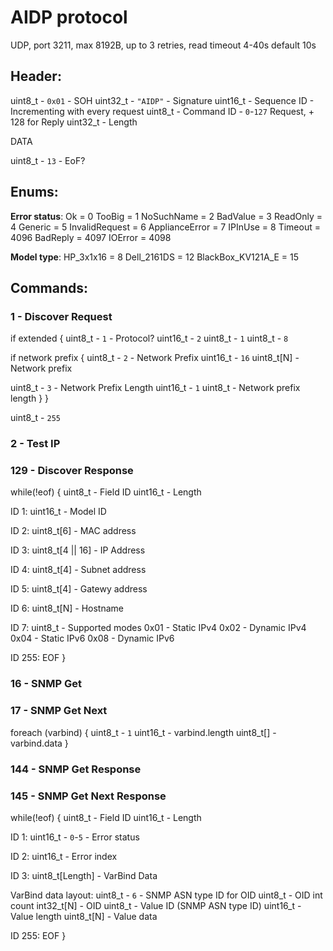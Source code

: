 AIDP protocol
=============

UDP, port 3211, max 8192B, up to 3 retries, read timeout 4-40s default 10s

Header:
-------

uint8_t  - `0x01` - SOH
uint32_t - `"AIDP"` - Signature
uint16_t - Sequence ID - Incrementing with every request
uint8_t  - Command ID - `0`-`127` Request, + 128 for Reply
uint32_t - Length

DATA

uint8_t  - `13` - EoF?

Enums:
------

**Error status**:
Ok             = 0
TooBig         = 1
NoSuchName     = 2
BadValue       = 3
ReadOnly       = 4
Generic        = 5
InvalidRequest = 6
ApplianceError = 7
IPInUse        = 8
Timeout        = 4096
BadReply       = 4097
IOError        = 4098

**Model type**:
HP_3x1x16         = 8
Dell_2161DS       = 12
BlackBox_KV121A_E = 15


Commands:
---------

### 1 - Discover Request

if extended {
uint8_t  - `1` - Protocol?
uint16_t - `2`
uint8_t  - `1`
uint8_t  - `8`

if network prefix {
uint8_t  - `2` - Network Prefix
uint16_t - `16`
uint8_t[N] - Network prefix

uint8_t  - `3` - Network Prefix Length
uint16_t - `1`
uint8_t  - Network prefix length
}
}

uint8_t  - `255`

### 2 - Test IP


### 129 - Discover Response

while(!eof) {
uint8_t  - Field ID
uint16_t - Length

ID 1:
  uint16_t - Model ID

ID 2:
  uint8_t[6] - MAC address

ID 3:
  uint8_t[4 || 16] - IP Address

ID 4:
  uint8_t[4] - Subnet address

ID 5:
  uint8_t[4] - Gatewy address

ID 6:
  uint8_t[N] - Hostname

ID 7:
  uint8_t - Supported modes
    0x01 - Static IPv4
    0x02 - Dynamic IPv4
    0x04 - Static IPv6
    0x08 - Dynamic IPv6

ID 255: EOF
}

### 16 - SNMP Get
### 17 - SNMP Get Next

foreach (varbind) {
uint8_t  - `1`
uint16_t - varbind.length
uint8_t[] - varbind.data
}

### 144 - SNMP Get Response
### 145 - SNMP Get Next Response

while(!eof) {
uint8_t - Field ID
uint16_t - Length

ID 1:
  uint16_t - `0`-`5` - Error status

ID 2:
  uint16_t - Error index

ID 3:
  uint8_t[Length] - VarBind Data

  VarBind data layout:
    uint8_t - `6` - SNMP ASN type ID for OID
    uint8_t - OID int count
    int32_t[N] - OID
    uint8_t - Value ID (SNMP ASN type ID)
    uint16_t - Value length
    uint8_t[N] - Value data

ID 255: EOF
}
